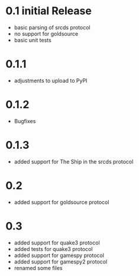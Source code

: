 # 0.1 initial Release

- basic parsing of srcds protocol
- no support for goldsource
- basic unit tests

# 0.1.1

- adjustments to upload to PyPI

# 0.1.2

- Bugfixes

# 0.1.3

- added support for The Ship in the srcds protocol

# 0.2

- added support for goldsource protocol

# 0.3

- added support for quake3 protocol
- added tests for quake3 protocol
- added support for gamespy protocol
- added support for gamespy2 protocol
- renamed some files
